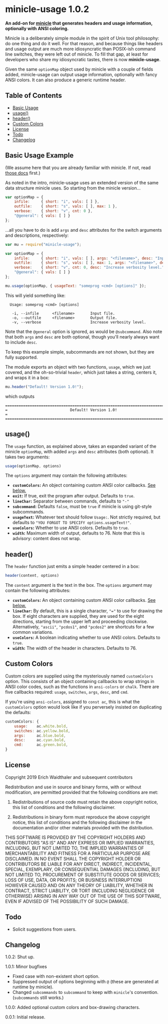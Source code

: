# minicle-usage 1.0.2

**An add-on for [minicle](https://www.npmjs.com/package/minicle) that generates 
headers and usage information, optionally with ANSI coloring.**

Minicle is a deliberately simple module in the spirit of Unix tool philosophy: 
do one thing and do it well. For that reason, and because things like headers
and usage output are much more idiosyncratic than POSIX-ish command line switches,
they were left out of minicle. To fill that gap, at least for developers who
share my idiosyncratic tastes, there is now **minicle-usage**.

Given the same `optionMap` object used by minicle with a couple of fields added,
minicle-usage can output usage information, optionally with fancy ANSI colors. It
can also produce a generic runtime header.

## Table of Contents

* [Basic Usage](#basic-usage)
* [usage()](#usage)
* [header()](#header)
* [Custom Colors](#custom)
* [License](#license)
* [Todo](#todo)
* [Changelog](#changelog)

<a name="basic-usage"></a>
## Basic Usage Example

(We assume here that you are already familiar with minicle. If not, read 
[those docs](https://www.npmjs.com/package/minicle) first.)

As noted in the intro, minicle-usage uses an extended version of the same data
structure minicle uses. So starting from the minicle version...

```javascript
var optionMap = {
    infile:     { short: "i", vals: [ ] },
    outfile:    { short: "s", vals: [ ], max: 1 },
    verbose:    { short: "v", cnt: 0 },
    "@general": { vals: [ ] }
};
```

...all you have to do is add `args` and `desc` attributes for the switch arguments
and descriptions, respectively:

```javascript
var mu = require("minicle-usage");

var optionMap = {
    infile:     { short: "i", vals: [ ], args: "<filename>", desc: "Input file." },
    outfile:    { short: "s", vals: [ ], max: 1, args: "<filename>", desc: "Output file." },
    verbose:    { short: "v", cnt: 0, desc: "Increase verbosity level." },
    "@general": { vals: [ ] }
};

mu.usage(optionMap, { usageText: "someprog <cmd> [options]" });
```

This will yield something like:

```
  Usage: someprog <cmd> [options]

   -i, --infile      <filename>       Input file.
   -o, --outfile     <filename>       Output file.
   -v, --verbose                      Increase verbosity level.

```

Note that the `@general` option is ignored, as would be `@subcommand`. Also note 
that both `args` and `desc` are both optional, though you'll nearly always want
to include `desc`.

To keep this example simple, subcommands are not shown, but they are fully supported.

The module exports an object with two functions, `usage`, which we just covered,
and the oh-so-trivial `header`, which just takes a string, centers it, and wraps it
in a box:

```javascript
mu.header("Default! Version 1.0!");
```

which outputs

```
============================================================================
=                            Default! Version 1.0!                         =
============================================================================
```

<a name="usage"></a>
## usage()

The `usage` function, as explained above, takes an expanded variant of the
minicle `optionMap`, with added `args` and `desc` attributes (both optional).
It takes two arguments:

```javascript
usage(optionMap, options)
```

The `options` argument may contain the following attributes:

* **`customColors`:** An object containing custom ANSI color callbacks. [See below.](#custom)
* **`exit`:** If true, exit the program after output. Defaults to `true`.
* **`lineChar`:** Separator between commands, defaults to `"-"`
* **`subcommand`:** Defaults `false`, must be `true` if minicle is using git-style subcommands.
* **`usageText`:** Whatever text should follow `Usage:`. Not strictly required, but defaults to `"YOU FORGOT TO SPECIFY options.usageText!"`.
* **`useColors`:** Whether to use ANSI colors. Defaults to `true`.
* **`width`:** Maximum width of output, defaults to 76. Note that this is advisory: content does not wrap.

<a name="header"></a>
## header()

The `header` function just emits a simple header centered in a box:

```javascript
header(content, options)
```

The `content` argument is the text in the box. The `options` argument may contain
the following attributes:

* **`customColors`:** An object containing custom ANSI color callbacks. [See below.](#custom)
* **`lineChar`:** By default, this is a single character, `"="` to use for drawing the box. If eight characters are supplied, they are used for the eight directions, starting from the upper left and proceeding clockwise. Alternatively, `"ascii"`, `"pcdos1"`, and `"pcdos2"` are shortcuts for a few common variations.
* **`useColors`:** A boolean indicating whether to use ANSI colors. Defaults to `true`.
* **`width`:** The width of the header in characters. Defaults to 76.

<a name="custom"></a>
## Custom Colors

Custom colors are supplied using the mysteriously named `customColors` option. 
This consists of an object containing callbacks to wrap strings in ANSI color 
codes, such as the functions in `ansi-colors` or `chalk`. There are five callbacks
required: `usage`, `switches`, `args`, `desc`, and `cmd`.

If you're using `ansi-colors`, assigned to `const ac`, this is what the 
`customColors` option would look like if you perversely insisted on duplicating 
the defaults:

```javascript
customColors: {
    usage:    ac.white.bold,
    switches: ac.yellow.bold,
    args:     ac.blue.bold,
    desc:     ac.cyan.bold,
    cmd:      ac.green.bold,
}
```

<a name="license"></a>
## License

Copyright 2019 Erich Waidthaler and subsequent contributors

Redistribution and use in source and binary forms, with or without modification, 
are permitted provided that the following conditions are met:

1. Redistributions of source code must retain the above copyright notice, this 
list of conditions and the following disclaimer.

2. Redistributions in binary form must reproduce the above copyright notice, 
this list of conditions and the following disclaimer in the documentation and/or 
other materials provided with the distribution.

THIS SOFTWARE IS PROVIDED BY THE COPYRIGHT HOLDERS AND CONTRIBUTORS "AS IS" AND 
ANY EXPRESS OR IMPLIED WARRANTIES, INCLUDING, BUT NOT LIMITED TO, THE IMPLIED 
WARRANTIES OF MERCHANTABILITY AND FITNESS FOR A PARTICULAR PURPOSE ARE 
DISCLAIMED. IN NO EVENT SHALL THE COPYRIGHT HOLDER OR CONTRIBUTORS BE LIABLE FOR 
ANY DIRECT, INDIRECT, INCIDENTAL, SPECIAL, EXEMPLARY, OR CONSEQUENTIAL DAMAGES 
(INCLUDING, BUT NOT LIMITED TO, PROCUREMENT OF SUBSTITUTE GOODS OR SERVICES; 
LOSS OF USE, DATA, OR PROFITS; OR BUSINESS INTERRUPTION) HOWEVER CAUSED AND ON 
ANY THEORY OF LIABILITY, WHETHER IN CONTRACT, STRICT LIABILITY, OR TORT 
(INCLUDING NEGLIGENCE OR OTHERWISE) ARISING IN ANY WAY OUT OF THE USE OF THIS 
SOFTWARE, EVEN IF ADVISED OF THE POSSIBILITY OF SUCH DAMAGE.

<a name="todo"></a>
## Todo

* Solicit suggestions from users.

<a name="changelog"></a>
## Changelog

1.0.2: Shut up.

1.0.1: Minor bugfixes

* Fixed case with non-existent short option.
* Suppressed output of options beginning with `@` (these are generated at runtime by minicle).
* Changed `subcommands` to `subcommand` to keep with `minicle`'s convention. (`subcommands` still works.)

1.0.0: Added optional custom colors and box-drawing characters.

0.0.1: Initial release.
